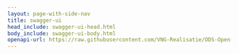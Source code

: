 ```yaml
---
layout: page-with-side-nav
title: swagger-ui
head_include: swagger-ui-head.html
body_include: swagger-ui-body.html
openapi-url: https://raw.githubusercontent.com/VNG-Realisatie/ODS-Open-Raadsinformatie/develop/specificatie/openapi.yaml
---
```

<div id="swagger-ui"></div>
